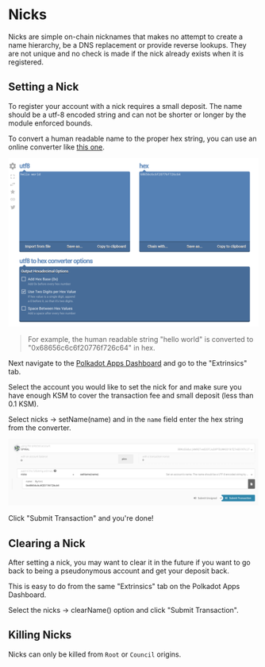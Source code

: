 # Nicks

Nicks are simple on-chain nicknames that makes no attempt to create a name hierarchy, be a DNS replacement or provide
reverse lookups. They are not unique and no check is made if the nick already exists when it is registered.

## Setting a Nick

To register your account with a nick requires a small deposit. The name should be a utf-8 encoded string and can not
be shorter or longer by the module enforced bounds.

To convert a human readable name to the proper hex string, you can use an online converter like [this one](https://onlinehextools.com/convert-utf8-to-hex).

![converter](../img/utf8.png)

> For example, the human readable string "hello world" is converted to "0x68656c6c6f20776f726c64" in hex.

Next navigate to the [Polkadot Apps Dashboard](https://polkadot.js.org/apps) and go to the "Extrinsics" tab.

Select the account you would like to set the nick for and make sure you have enough KSM to cover the transaction fee
and small deposit (less than 0.1 KSM).

Select nicks -> setName(name) and in the `name` field enter the hex string from the converter.

![setName](../img/set_name.png)

Click "Submit Transaction" and you're done!

## Clearing a Nick

After setting a nick, you may want to clear it in the future if you want to go back to being a pseudonymous account and
get your deposit back.

This is easy to do from the same "Extrinsics" tab on the Polkadot Apps Dashboard.

Select the nicks -> clearName() option and click "Submit Transaction".

## Killing Nicks

Nicks can only be killed from `Root` or `Council` origins.
